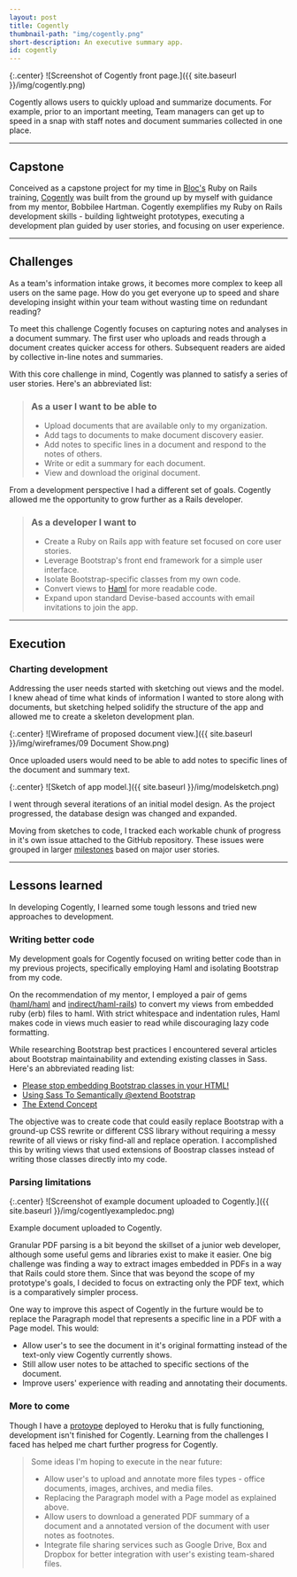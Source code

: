 ```yaml
---
layout: post
title: Cogently
thumbnail-path: "img/cogently.png"
short-description: An executive summary app.
id: cogently
---
```


{:.center}
![Screenshot of Cogently front page.]({{ site.baseurl }}/img/cogently.png)

Cogently allows users to quickly upload and summarize documents. For example, prior to an important meeting, Team managers can get up to speed in a snap with staff notes and document summaries collected in one place.

---

## Capstone

Conceived as a capstone project for my time in [Bloc's](http://bloc.io) Ruby on Rails training, [Cogently](http://cogently.herokuapp.com) was built from the ground up by myself with guidance from my mentor, Bobbilee Hartman. Cogently exemplifies my Ruby on Rails development skills - building lightweight prototypes, executing a development plan guided by user stories, and focusing on user experience.

---

## Challenges

As a team's information intake grows, it becomes more complex to keep all users on the same page. How do you get everyone up to speed and share developing insight within your team without wasting time on redundant reading?

To meet this challenge Cogently focuses on capturing notes and analyses in a document summary. The first user who uploads and reads through a document creates quicker access for others. Subsequent readers are aided by collective in-line notes and summaries.

With this core challenge in mind, Cogently was planned to satisfy a series of user stories.  Here's an abbreviated list:

> ### As a user I want to be able to
>
> * Upload documents that are available only to my organization.
> * Add tags to documents to make document discovery easier.
> * Add notes to specific lines in a document and respond to the notes of others.
> * Write or edit a summary for each document.
> * View and download the original document.

From a development perspective I had a different set of goals. Cogently allowed me the opportunity to grow further as a Rails developer.

> ### As a developer I want to
>
> * Create a Ruby on Rails app with feature set focused on core user stories.
> * Leverage Bootstrap's front end framework for a simple user interface.
> * Isolate Bootstrap-specific classes from my own code.
> * Convert views to [Haml](http://haml.info) for more readable code.
> * Expand upon standard Devise-based accounts with email invitations to join the app.

---

## Execution

### Charting development

Addressing the user needs started with sketching out views and the model. I knew ahead of time what kinds of information I wanted to store along with documents, but sketching helped solidify the structure of the app and allowed me to create a skeleton development plan.

{:.center}
![Wireframe of proposed document view.]({{ site.baseurl }}/img/wireframes/09 Document Show.png)

<p class="image-caption">Once uploaded users would need to be able to add notes to specific lines of the document and summary text.</p>

{:.center}
![Sketch of app model.]({{ site.baseurl }}/img/modelsketch.png)

<p class="image-caption">I went through several iterations of an initial model design. As the project progressed, the database design was changed and expanded.</p>

Moving from sketches to code, I tracked each workable chunk of progress in it's own issue attached to the GitHub repository. These issues were grouped in larger [milestones](https://github.com/sanjayypatel/Cogently/milestones) based on major user stories.

___

## Lessons learned

In developing Cogently, I learned some tough lessons and tried new approaches to development.

### Writing better code

My development goals for Cogently focused on writing better code than in my previous projects, specifically employing Haml and isolating Bootstrap from my code. 

On the recommendation of my mentor, I employed a pair of gems ([haml/haml](https://github.com/haml/haml) and [indirect/haml-rails](https://github.com/indirect/haml-rails)) to convert my views from embedded ruby (erb) files to haml. With strict whitespace and indentation rules, Haml makes code in views much easier to read while discouraging lazy code formatting. 

While researching Bootstrap best practices I encountered several articles about Bootstrap maintainability and extending existing classes in Sass. Here's an abbreviated reading list:

* [Please stop embedding Bootstrap classes in your HTML!](http://ruby.bvision.com/blog/please-stop-embedding-bootstrap-classes-in-your-html?utm_source=designernews)
* [Using Sass To Semantically @extend Bootstrap](http://www.sitepoint.com/sass-semantically-extend-bootstrap/)
* [The Extend Concept](https://css-tricks.com/the-extend-concept/)

The objective was to create code that could easily replace Bootstrap with a ground-up CSS rewrite or different CSS library without requiring a messy rewrite of all views or risky find-all and replace operation. I accomplished this by writing views that used extensions of Boostrap classes instead of writing those classes directly into my code.

### Parsing limitations

{:.center}
![Screenshot of example document uploaded to Cogently.]({{ site.baseurl }}/img/cogentlyexampledoc.png)

<p class="image-caption">Example document uploaded to Cogently.</p>

Granular PDF parsing is a bit beyond the skillset of a junior web developer, although some useful gems and libraries exist to make it easier. One big challenge was finding a way to extract images embedded in PDFs in a way that Rails could store them. Since that was beyond the scope of my prototype's goals, I decided to focus on extracting only the PDF text, which is a comparatively simpler process.

One way to improve this aspect of Cogently in the furture would be to replace the Paragraph model that represents a specific line in a PDF with a Page model. This would:

* Allow user's to see the document in it's original formatting instead of the text-only view Cogently currently shows.
* Still allow user notes to be attached to specific sections of the document.
* Improve users' experience with reading and annotating their documents.

### More to come

Though I have a [protoype](http://cogently.herokuapp.com) deployed to Heroku that is fully functioning, development isn't finished for Cogently. Learning from the challenges I faced has helped me chart further progress for Cogently. 

> Some ideas I'm hoping to execute in the near future:
> 
> * Allow user's to upload and annotate more files types - office documents, images, archives, and media files.
> * Replacing the Paragraph model with a Page model as explained above.
> * Allow users to download a generated PDF summary of a document and a annotated version of the document with user notes as footnotes.
> * Integrate file sharing services such as Google Drive, Box and Dropbox for better integration with user's existing team-shared files.